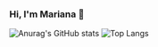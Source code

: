### Hi, I'm Mariana 👋

![Anurag's GitHub stats](https://github-readme-stats.vercel.app/api?username=MarianaRaquel1&show_icons=true&theme=dracula)
![Top Langs](https://github-readme-stats.vercel.app/api/top-langs/?username=MarianaRaquel1&theme=dracula&layout=compact)

